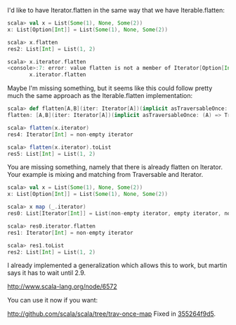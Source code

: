 I'd like to have Iterator.flatten in the same way that we have Iterable.flatten:
```scala
scala> val x = List(Some(1), None, Some(2))
x: List[Option[Int]] = List(Some(1), None, Some(2))

scala> x.flatten
res2: List[Int] = List(1, 2)

scala> x.iterator.flatten
<console>:7: error: value flatten is not a member of Iterator[Option[Int]]
       x.iterator.flatten
```

Maybe I'm missing something, but it seems like this could follow pretty much the same approach as the Iterable.flatten implementation:
```scala
scala> def flatten[A,B](iter: Iterator[A])(implicit asTraversableOnce: (A) => TraversableOnce[B]): Iterator[B] = for (x <- iter; y <- x.toIterator) yield y
flatten: [A,B](iter: Iterator[A])(implicit asTraversableOnce: (A) => TraversableOnce[B])Iterator[B]

scala> flatten(x.iterator)
res4: Iterator[Int] = non-empty iterator

scala> flatten(x.iterator).toList
res5: List[Int] = List(1, 2)
```
You are missing something, namely that there is already flatten on Iterator.  Your example is mixing and matching from Traversable and Iterator.
```scala
scala> val x = List(Some(1), None, Some(2))
x: List[Option[Int]] = List(Some(1), None, Some(2))

scala> x map (_.iterator)
res0: List[Iterator[Int]] = List(non-empty iterator, empty iterator, non-empty iterator)

scala> res0.iterator.flatten
res1: Iterator[Int] = non-empty iterator

scala> res1.toList
res2: List[Int] = List(1, 2)
```
I already implemented a generalization which allows this to work, but martin says it has to wait until 2.9.

http://www.scala-lang.org/node/6572

You can use it now if you want:

http://github.com/scala/scala/tree/trav-once-map
Fixed in [355264f9d5](https://github.com/scala/scala/commit/355264f9d53c09182fe6f480319543dc914860d1).
